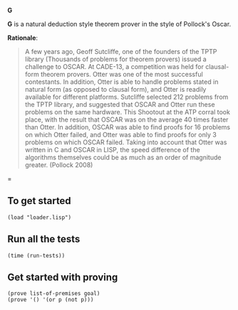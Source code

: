 **G**

**G** is a natural deduction style theorem prover in the style of Pollock's Oscar. 

__Rationale__:

> A few years ago, Geoff Sutcliffe, one of the founders of the TPTP library (Thousands of problems for theorem provers) issued a challenge to OSCAR. At CADE-13, a competition was held for clausal-form theorem provers. Otter was one of the most successful contestants. In addition, Otter is able to handle problems stated in natural form (as opposed to clausal form), and Otter is readily available for different platforms. Sutcliffe selected 212 problems from the TPTP library, and suggested that OSCAR and Otter run these problems on the same hardware. This Shootout at the ATP corral took place, with the result that OSCAR was on the average 40 times faster than Otter. In addition, OSCAR was able to find proofs for 16 problems on which Otter failed, and Otter was able to find proofs for only 3 problems on which OSCAR failed. Taking into account that Otter was written in C and OSCAR in LISP, the speed difference of the algorithms themselves could be as much as an order of magnitude greater. (Pollock 2008)

=

## To get started 

    (load "loader.lisp")
  
## Run all the tests

    (time (run-tests))
  
## Get started with proving

    (prove list-of-premises goal)
    (prove '() '(or p (not p)))
